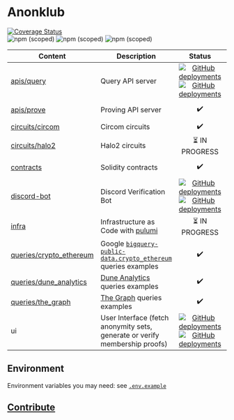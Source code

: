 # Anonklub

[![Coverage Status](https://coveralls.io/repos/github/anonklub/anonklub/badge.svg?branch=main)](https://coveralls.io/github/anonklub/anonklub?branch=main)  
![npm (scoped)](https://img.shields.io/npm/v/%40anonklub/cli?label=%40anonklub%2Fcli&link=https%3A%2F%2Fwww.npmjs.com%2Fpackage%2F%40anonklub%2Fcli) ![npm (scoped)](https://img.shields.io/npm/v/%40anonklub/proof?label=%40anonklub%2Fproof&link=https%3A%2F%2Fwww.npmjs.com%2Fpackage%2F%40anonklub%2Fproof) ![npm (scoped)](https://img.shields.io/npm/v/%40anonklub/query?label=%40anonklub%2Fquery&link=https%3A%2F%2Fwww.npmjs.com%2Fpackage%2F%40anonklub%2Fquery)

| Content                                            | Description                                                                                                                                                |                                                                                                                                                                                                      Status                                                                                                                                                                                                      | Live Version                                                                                                                                                                                               |
| -------------------------------------------------- | ---------------------------------------------------------------------------------------------------------------------------------------------------------- | :--------------------------------------------------------------------------------------------------------------------------------------------------------------------------------------------------------------------------------------------------------------------------------------------------------------------------------------------------------------------------------------------------------------: | ---------------------------------------------------------------------------------------------------------------------------------------------------------------------------------------------------------- |
| [apis/query](apis/query)                           | Query API server                                                                                                                                           |       [![GitHub deployments](https://img.shields.io/github/deployments/anonklub/anonklub/query-api-staging?label=Query%20API%20Staging)](https://github.com/anonklub/anonklub/deployments/query-api-staging) [![GitHub deployments](https://img.shields.io/github/deployments/anonklub/anonklub/query-api-prod?label=Query%20API%20Prod)](https://github.com/anonklub/anonklub/deployments/query-api-prod)       | [https://anonset.fly.dev/](https://anonset.fly.dev/)                                                                                                                                                       |
| [apis/prove ](apis/prove)                          | Proving API server                                                                                                                                         |                                                                                                                                                                                                :heavy_check_mark:                                                                                                                                                                                                | [http://anonklub.xyz:3000](http://anonklub.xyz:3000)                                                                                                                                                       |
| [circuits/circom](circuits/circom)                 | Circom circuits                                                                                                                                            |                                                                                                                                                                                                :heavy_check_mark:                                                                                                                                                                                                |                                                                                                                                                                                                            |
| [circuits/halo2](circuits/halo2)                   | Halo2 circuits                                                                                                                                             |                                                                                                                                                                                       :hourglass_flowing_sand: IN PROGRESS                                                                                                                                                                                       |                                                                                                                                                                                                            |
| [contracts](contracts)                             | Solidity contracts                                                                                                                                         |                                                                                                                                                                                                :heavy_check_mark:                                                                                                                                                                                                | [Groth16Verifier](https://sepolia.etherscan.io/address/0x893f293e3918a179bf87fb772206e9927db61b0c#code) [AnonMinter](https://sepolia.etherscan.io/address/0xcc639e338f9fb382d76f30928559cf14943600e0#code) |
| [discord-bot](discord-bot)                         | Discord Verification Bot                                                                                                                                   | [![GitHub deployments](https://img.shields.io/github/deployments/anonklub/anonklub/discord-bot-staging?label=Discord%20Bot%20Staging)](https://github.com/anonklub/anonklub/deployments/discord-bot-staging) [![GitHub deployments](https://img.shields.io/github/deployments/anonklub/anonklub/discord-bot-prod?label=Discord%20Bot%20Prod)](https://github.com/anonklub/anonklub/deployments/discord-bot-prod) |                                                                                                                                                                                                            |
| [infra](infra)                                     | Infrastructure as Code with [pulumi](https://www.pulumi.com/)                                                                                              |                                                                                                                                                                                       :hourglass_flowing_sand: IN PROGRESS                                                                                                                                                                                       |                                                                                                                                                                                                            |
| [queries/crypto_ethereum](queries/crypto_ethereum) | Google [`bigquery-public-data.crypto_ethereum`](https://console.cloud.google.com/marketplace/product/ethereum/crypto-ethereum-blockchain) queries examples |                                                                                                                                                                                                :heavy_check_mark:                                                                                                                                                                                                |                                                                                                                                                                                                            |
| [queries/dune_analytics](queries/dune_analytics)   | [Dune Analytics](https://dune.com/) queries examples                                                                                                       |                                                                                                                                                                                                :heavy_check_mark:                                                                                                                                                                                                |                                                                                                                                                                                                            |
| [queries/the_graph](queries/the_graph)             | [The Graph](https://thegraph.com/en/) queries examples                                                                                                     |                                                                                                                                                                                                :heavy_check_mark:                                                                                                                                                                                                |                                                                                                                                                                                                            |
| ui                                                 | User Interface (fetch anonymity sets, generate or verify membership proofs)                                                                                |                              [![GitHub deployments](https://img.shields.io/github/deployments/anonklub/anonklub/ui-staging?label=UI%20Staging)](https://github.com/anonklub/anonklub/deployments/ui-staging) [![GitHub deployments](https://img.shields.io/github/deployments/anonklub/anonklub/ui-prod?label=UI%20Prod)](https://github.com/anonklub/anonklub/deployments/ui-prod)                              | https://anonklub.fly.dev/                                                                                                                                                                                  |

## Environment

Environment variables you may need: see [`.env.example`](.env.example)

## [Contribute](https://github.com/anonklub/anonklub/contribute)
